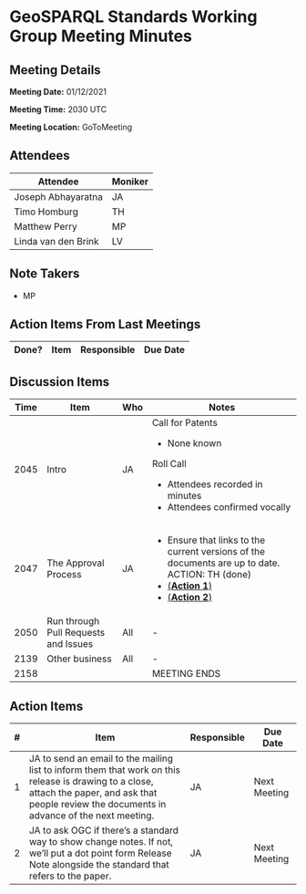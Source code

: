 # GeoSPARQL Standards Working Group Meeting Minutes
## Meeting Details
**Meeting Date:** 01/12/2021

**Meeting Time:** 2030 UTC

**Meeting Location:** GoToMeeting  

## Attendees
Attendee | Moniker |
---- | ---- |
Joseph Abhayaratna | JA |
Timo Homburg | TH |
Matthew Perry | MP |
Linda van den Brink | LV |

## Note Takers
- MP

## Action Items From Last Meetings
Done? | Item | Responsible | Due Date |
---- | ---- | ---- | --- |


## Discussion Items
Time | Item | Who | Notes |
---- | ---- | ---- | ---- |
2045 | Intro | JA | Call for Patents<ul><li>None known</li></ul>Roll Call<ul><li>Attendees recorded in minutes</li><li>Attendees confirmed vocally</li></ul> |
2047 | The Approval Process | JA | <ul><li>Ensure that links to the current versions of the documents are up to date. ACTION: TH (done)</li><li>[(**Action 1**)](#action_1)</li><li>[(**Action 2**)](#action_2)</li></ul> |
2050 | Run through Pull Requests and Issues | All | - |
2139 | Other business | All | - |
2158 | | | MEETING ENDS |

## Action Items
\# | Item | Responsible | Due Date |
---- | ---- | ---- | ---- |
<span name="action_1">1</span> | JA to send an email to the mailing list to inform them that work on this release is drawing to a close, attach the paper, and ask that people review the documents in advance of the next meeting. | JA | Next Meeting |
 <span name="action_2">2</span> | JA to ask OGC if there’s a standard way to show change notes. If not, we’ll put a dot point form Release Note alongside the standard that refers to the paper. | JA | Next Meeting |

